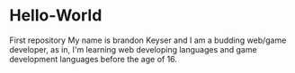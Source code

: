 # Hello-World
First repository
My name is brandon Keyser and I am a budding web/game developer, as in, I'm learning web developing languages and game development languages before the age of 16.

